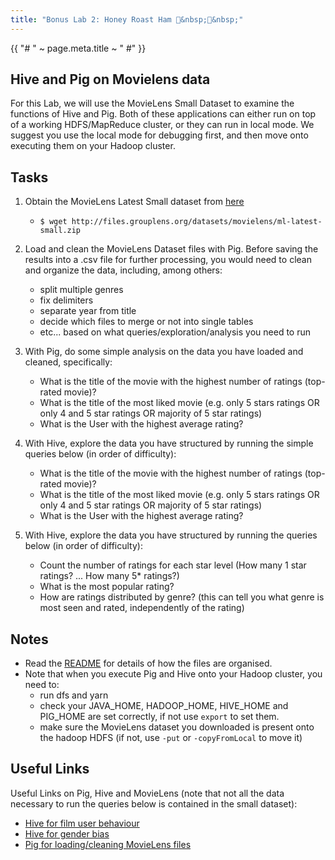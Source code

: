```yaml
---
title: "Bonus Lab 2: Honey Roast Ham 󰾡&nbsp;󱀆&nbsp;"
---
```


{{ "# " ~ page.meta.title ~ " #" }}

## Hive and Pig on Movielens data ##

For this Lab, we will use the MovieLens Small Dataset to examine the functions of Hive and Pig.
Both of these applications can either run on top of a working HDFS/MapReduce cluster, or they can
run in local mode. We suggest you use the local mode for debugging first, and then move onto
executing them on your Hadoop cluster.

## Tasks ##

1. Obtain the MovieLens Latest Small dataset from [here](http://grouplens.org/datasets/movielens/)
   * `$ wget http://files.grouplens.org/datasets/movielens/ml-latest-small.zip`

2. Load and clean the MovieLens Dataset files with Pig. Before saving the results into a .csv file
for further processing, you would need to clean and organize the data, including, among others:

    - split multiple genres
    - fix delimiters
    - separate year from title
    - decide which files to merge or not into single tables
    - etc... based on what queries/exploration/analysis you need to run

3. With Pig, do some simple analysis on the data you have loaded and cleaned, specifically:
    - What is the title of the movie with the highest number of ratings (top-rated movie)?
    - What is the title of the most liked movie (e.g. only 5 stars ratings OR only 4 and 5 star
    ratings OR majority of 5 star ratings)
    - What is the User with the highest average rating?

4. With Hive, explore the data you have structured by running the simple queries below (in order
of difficulty):
    - What is the title of the movie with the highest number of ratings (top-rated movie)?
    - What is the title of the most liked movie (e.g. only 5 stars ratings OR only 4 and 5 star
    ratings OR majority of 5 star ratings)
    - What is the User with the highest average rating?

5. With Hive, explore the data you have structured by running the queries below (in order of
difficulty):
    - Count the number of ratings for each star level (How many 1 star ratings? ... How many 5*
    ratings?)
    - What is the most popular rating?
    - How are ratings distributed by genre? (this can tell you what genre is most seen and rated,
    independently of the rating)

## Notes ##

- Read the [README](http://files.grouplens.org/datasets/movielens/ml-latest-small-README.html) for
details of how the files are organised.
- Note that when you execute Pig and Hive onto your Hadoop cluster, you need to:
  - run dfs and yarn
  - check your JAVA_HOME, HADOOP_HOME, HIVE_HOME and PIG_HOME are set correctly, if not use `export`
  to set them.
  - make sure the MovieLens dataset you downloaded is present onto the hadoop HDFS (if not, use
  `-put` or `-copyFromLocal` to move it)

## Useful Links ##
Useful Links on Pig, Hive and MovieLens (note that not all the data necessary to run the queries
below is contained in the small dataset):

- [Hive for film user behaviour](https://liamgavinmurray.com/2014/04/13/evaluating-film-user-behaviour-with-hive/)
- [Hive for gender bias](https://ragrawal.wordpress.com/2013/09/14/detecting-gender-bias-per-movie-genre-using-hive/)
- [Pig for loading/cleaning MovieLens files](https://ashokharnal.wordpress.com/2014/03/25/analysing-movielens-movie-data-using-pig-a-step-by-step-tutorial/)
